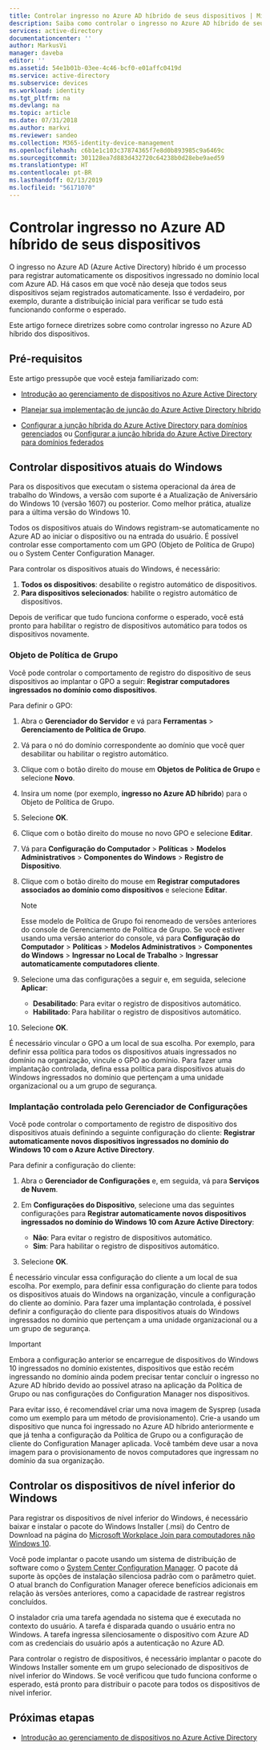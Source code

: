 ```yaml
---
title: Controlar ingresso no Azure AD híbrido de seus dispositivos | Microsoft Docs
description: Saiba como controlar o ingresso no Azure AD híbrido de seus dispositivos no Azure Active Directory.
services: active-directory
documentationcenter: ''
author: MarkusVi
manager: daveba
editor: ''
ms.assetid: 54e1b01b-03ee-4c46-bcf0-e01affc0419d
ms.service: active-directory
ms.subservice: devices
ms.workload: identity
ms.tgt_pltfrm: na
ms.devlang: na
ms.topic: article
ms.date: 07/31/2018
ms.author: markvi
ms.reviewer: sandeo
ms.collection: M365-identity-device-management
ms.openlocfilehash: c6b1e1c103c37874365f7e8d0b893985c9a6469c
ms.sourcegitcommit: 301128ea7d883d432720c64238b0d28ebe9aed59
ms.translationtype: HT
ms.contentlocale: pt-BR
ms.lasthandoff: 02/13/2019
ms.locfileid: "56171070"
---
```

# <a name="control-the-hybrid-azure-ad-join-of-your-devices"></a>Controlar ingresso no Azure AD híbrido de seus dispositivos

O ingresso no Azure AD (Azure Active Directory) híbrido é um processo para registrar automaticamente os dispositivos ingressado no domínio local com Azure AD. Há casos em que você não deseja que todos seus dispositivos sejam registrados automaticamente. Isso é verdadeiro, por exemplo, durante a distribuição inicial para verificar se tudo está funcionando conforme o esperado.

Este artigo fornece diretrizes sobre como controlar ingresso no Azure AD híbrido dos dispositivos. 


## <a name="prerequisites"></a>Pré-requisitos

Este artigo pressupõe que você esteja familiarizado com:

-  [Introdução ao gerenciamento de dispositivos no Azure Active Directory](../device-management-introduction.md)
 
-  [Planejar sua implementação de junção do Azure Active Directory híbrido](hybrid-azuread-join-plan.md)

-  [Configurar a junção híbrida do Azure Active Directory para domínios gerenciados](hybrid-azuread-join-managed-domains.md) ou [Configurar a junção híbrida do Azure Active Directory para domínios federados](hybrid-azuread-join-federated-domains.md)



## <a name="control-windows-current-devices"></a>Controlar dispositivos atuais do Windows

Para os dispositivos que executam o sistema operacional da área de trabalho do Windows, a versão com suporte é a Atualização de Aniversário do Windows 10 (versão 1607) ou posterior. Como melhor prática, atualize para a última versão do Windows 10.

Todos os dispositivos atuais do Windows registram-se automaticamente no Azure AD ao iniciar o dispositivo ou na entrada do usuário. É possível controlar esse comportamento com um GPO (Objeto de Política de Grupo) ou o System Center Configuration Manager.

Para controlar os dispositivos atuais do Windows, é necessário: 


1.  **Todos os dispositivos**: desabilite o registro automático de dispositivos.
2.  **Para dispositivos selecionados**: habilite o registro automático de dispositivos.

Depois de verificar que tudo funciona conforme o esperado, você está pronto para habilitar o registro de dispositivos automático para todos os dispositivos novamente.



### <a name="group-policy-object"></a>Objeto de Política de Grupo 

Você pode controlar o comportamento de registro do dispositivo de seus dispositivos ao implantar o GPO a seguir: **Registrar computadores ingressados no domínio como dispositivos**.

Para definir o GPO:

1.  Abra o **Gerenciador do Servidor** e vá para **Ferramentas** > **Gerenciamento de Política de Grupo**.

2.  Vá para o nó do domínio correspondente ao domínio que você quer desabilitar ou habilitar o registro automático.

3.  Clique com o botão direito do mouse em **Objetos de Política de Grupo** e selecione **Novo**.

4.  Insira um nome (por exemplo, **ingresso no Azure AD híbrido**) para o Objeto de Política de Grupo. 

5.  Selecione **OK**.

6.  Clique com o botão direito do mouse no novo GPO e selecione **Editar**.

7.  Vá para **Configuração do Computador** > **Políticas** > **Modelos Administrativos** > **Componentes do Windows** > **Registro de Dispositivo**. 

8.  Clique com o botão direito do mouse em **Registrar computadores associados ao domínio como dispositivos** e selecione **Editar**.

    > [!NOTE] 
    > Esse modelo de Política de Grupo foi renomeado de versões anteriores do console de Gerenciamento de Política de Grupo. Se você estiver usando uma versão anterior do console, vá para **Configuração do Computador** > **Políticas** > **Modelos Administrativos** > **Componentes do Windows** > **Ingressar no Local de Trabalho** > **Ingressar automaticamente computadores cliente**. 

9.  Selecione uma das configurações a seguir e, em seguida, selecione **Aplicar**:

    - **Desabilitado**: Para evitar o registro de dispositivos automático.
    - **Habilitado**: Para habilitar o registro de dispositivos automático.

10. Selecione **OK**.

É necessário vincular o GPO a um local de sua escolha. Por exemplo, para definir essa política para todos os dispositivos atuais ingressados no domínio na organização, vincule o GPO ao domínio. Para fazer uma implantação controlada, defina essa política para dispositivos atuais do Windows ingressados no domínio que pertençam a uma unidade organizacional ou a um grupo de segurança.

### <a name="configuration-manager-controlled-deployment"></a>Implantação controlada pelo Gerenciador de Configurações 

Você pode controlar o comportamento de registro de dispositivo dos dispositivos atuais definindo a seguinte configuração do cliente: **Registrar automaticamente novos dispositivos ingressados no domínio do Windows 10 com o Azure Active Directory**.

Para definir a configuração do cliente:

1.  Abra o **Gerenciador de Configurações** e, em seguida, vá para **Serviços de Nuvem**.

2.  Em **Configurações do Dispositivo**, selecione uma das seguintes configurações para **Registrar automaticamente novos dispositivos ingressados no domínio do Windows 10 com Azure Active Directory**:

    - **Não**: Para evitar o registro de dispositivos automático.
    - **Sim**: Para habilitar o registro de dispositivos automático.


3.  Selecione **OK**.
    

É necessário vincular essa configuração do cliente a um local de sua escolha. Por exemplo, para definir essa configuração do cliente para todos os dispositivos atuais do Windows na organização, vincule a configuração do cliente ao domínio. Para fazer uma implantação controlada, é possível definir a configuração do cliente para dispositivos atuais do Windows ingressados no domínio que pertençam a uma unidade organizacional ou a um grupo de segurança.

> [!Important]
> Embora a configuração anterior se encarregue de dispositivos do Windows 10 ingressados no domínio existentes, dispositivos que estão recém ingressando no domínio ainda podem precisar tentar concluir o ingresso no Azure AD híbrido devido ao possível atraso na aplicação da Política de Grupo ou nas configurações do Configuration Manager nos dispositivos. 
>
> Para evitar isso, é recomendável criar uma nova imagem de Sysprep (usada como um exemplo para um método de provisionamento). Crie-a usando um dispositivo que nunca foi ingressado no Azure AD híbrido anteriormente e que já tenha a configuração da Política de Grupo ou a configuração de cliente do Configuration Manager aplicada. Você também deve usar a nova imagem para o provisionamento de novos computadores que ingressam no domínio da sua organização. 

## <a name="control-windows-down-level-devices"></a>Controlar os dispositivos de nível inferior do Windows

Para registrar os dispositivos de nível inferior do Windows, é necessário baixar e instalar o pacote do Windows Installer (.msi) do Centro de Download na página do [Microsoft Workplace Join para computadores não Windows 10](https://www.microsoft.com/download/details.aspx?id=53554).

Você pode implantar o pacote usando um sistema de distribuição de software como o [System Center Configuration Manager](https://www.microsoft.com/cloud-platform/system-center-configuration-manager). O pacote dá suporte às opções de instalação silenciosa padrão com o parâmetro quiet. O atual branch do Configuration Manager oferece benefícios adicionais em relação às versões anteriores, como a capacidade de rastrear registros concluídos.

O instalador cria uma tarefa agendada no sistema que é executada no contexto do usuário. A tarefa é disparada quando o usuário entra no Windows. A tarefa ingressa silenciosamente o dispositivo com Azure AD com as credenciais do usuário após a autenticação no Azure AD.

Para controlar o registro de dispositivos, é necessário implantar o pacote do Windows Installer somente em um grupo selecionado de dispositivos de nível inferior do Windows. Se você verificou que tudo funciona conforme o esperado, está pronto para distribuir o pacote para todos os dispositivos de nível inferior.


## <a name="next-steps"></a>Próximas etapas

* [Introdução ao gerenciamento de dispositivos no Azure Active Directory](../device-management-introduction.md)



